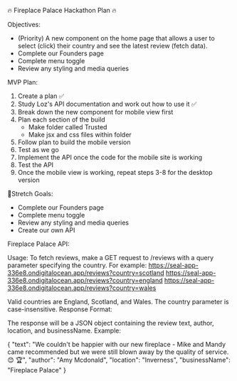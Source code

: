 🔥 Fireplace Palace Hackathon Plan 🔥

Objectives:

- (Priority) A new component on the home page that allows a user to select (click) their country and see the latest review (fetch data).
- Complete our Founders page
- Complete menu toggle
- Review any styling and media queries

MVP Plan:

1. Create a plan ✅
2. Study Loz's API documentation and work out how to use it ✅
3. Break down the new component for mobile view first
4. Plan each section of the build
    - Make folder called Trusted
    - Make jsx and css files within folder
5. Follow plan to build the mobile version
6. Test as we go
7. Implement the API once the code for the mobile site is working
8. Test the API
9. Once the mobile view is working, repeat steps 3-8 for the desktop version

🚀Stretch Goals:

- Complete our Founders page
- Complete menu toggle
- Review any styling and media queries
- Create our own API

Fireplace Palace API:

Usage:
To fetch reviews, make a GET request to /reviews with a query parameter specifying the country. For example:
https://seal-app-336e8.ondigitalocean.app/reviews?country=scotland
https://seal-app-336e8.ondigitalocean.app/reviews?country=england
https://seal-app-336e8.ondigitalocean.app/reviews?country=wales

Valid countries are England, Scotland, and Wales. The country parameter is case-insensitive.
Response Format:

The response will be a JSON object containing the review text, author, location, and businessName. Example:

{
"text": "We couldn't be happier with our new fireplace - Mike and Mandy came recommended but we were still blown away by the quality of service. 😊 🏆",
"author": "Amy Mcdonald",
"location": "Inverness",
"businessName": "Fireplace Palace"
}
